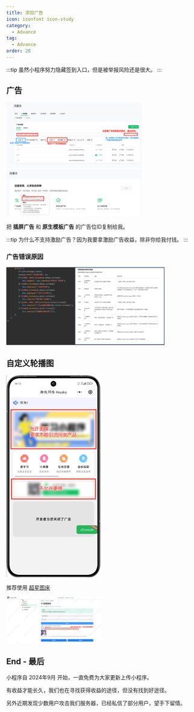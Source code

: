 ```yaml
---
title: 添加广告
icon: iconfont icon-study
category:
  - Advance
tag:
  - Advance
order: 20
---
```


:::tip
虽然小程序努力隐藏签到入口，但是被举报风险还是很大。
:::

## 广告

<img src="/image/ad-study/广告类型.png" style="width: min(60vw, 360px)" />

<img src="/image/ad-study/广告条件.png" style="width: min(60vw, 360px)" />

把 **插屏广告** 和 **原生模板广告** 的广告位ID复制给我。

:::tip
为什么不支持激励广告？因为我要拿激励广告收益，除非你给我付钱。
:::

### 广告错误原因

<img src="/image/ad-study/广告错误码.png" style="width: min(60vw, 420px)" />

## 自定义轮播图

<img src="/image/ad-study/轮播图.png" style="width: min(40vw, 250px)" />

推荐使用 [超星图床](https://doc.micono.eu.org/tools/image.html)

<img src="/image/ad-study/图床.png" style="width: min(40vw, 250px)" />

## End - 最后

小程序自 2024年9月 开始，一直免费为大家更新上传小程序。

有收益才能长久，我们也在寻找获得收益的途径，但没有找到好途径。

另外近期发现少数用户攻击我们服务器，已经私信了部分用户，望手下留情。
